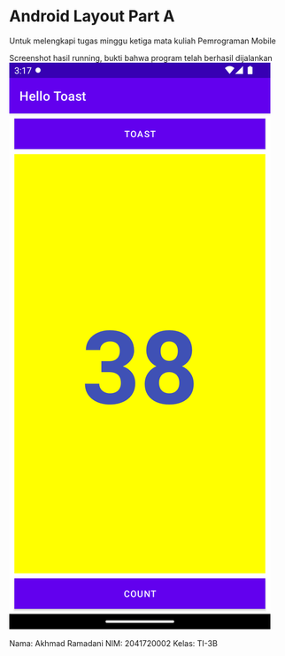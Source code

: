 # Android Layout Part A
Untuk melengkapi tugas minggu ketiga mata kuliah Pemrograman Mobile

Screenshot hasil running, bukti bahwa program telah berhasil dijalankan
![Screenshot](images/Screenshot_1663316235.png)

Nama: Akhmad Ramadani
NIM: 2041720002
Kelas: TI-3B

